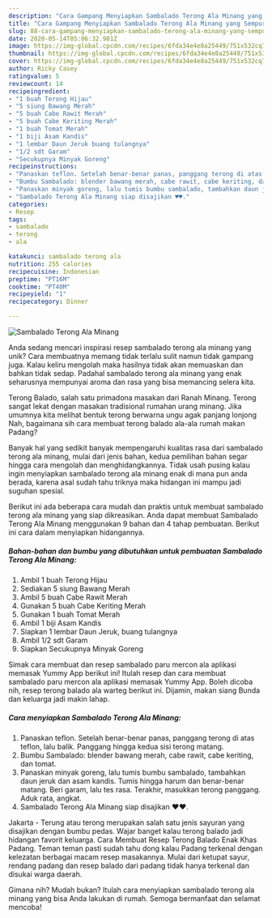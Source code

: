 ```yaml
---
description: "Cara Gampang Menyiapkan Sambalado Terong Ala Minang yang Sempurna"
title: "Cara Gampang Menyiapkan Sambalado Terong Ala Minang yang Sempurna"
slug: 88-cara-gampang-menyiapkan-sambalado-terong-ala-minang-yang-sempurna
date: 2020-05-14T05:06:32.981Z
image: https://img-global.cpcdn.com/recipes/6fda34e4e8a25449/751x532cq70/sambalado-terong-ala-minang-foto-resep-utama.jpg
thumbnail: https://img-global.cpcdn.com/recipes/6fda34e4e8a25449/751x532cq70/sambalado-terong-ala-minang-foto-resep-utama.jpg
cover: https://img-global.cpcdn.com/recipes/6fda34e4e8a25449/751x532cq70/sambalado-terong-ala-minang-foto-resep-utama.jpg
author: Ricky Casey
ratingvalue: 5
reviewcount: 14
recipeingredient:
- "1 buah Terong Hijau"
- "5 siung Bawang Merah"
- "5 buah Cabe Rawit Merah"
- "5 buah Cabe Keriting Merah"
- "1 buah Tomat Merah"
- "1 biji Asam Kandis"
- "1 lembar Daun Jeruk buang tulangnya"
- "1/2 sdt Garam"
- "Secukupnya Minyak Goreng"
recipeinstructions:
- "Panaskan teflon. Setelah benar-benar panas, panggang terong di atas teflon, lalu balik. Panggang hingga kedua sisi terong matang."
- "Bumbu Sambalado: blender bawang merah, cabe rawit, cabe keriting, dan tomat."
- "Panaskan minyak goreng, lalu tumis bumbu sambalado, tambahkan daun jeruk dan asam kandis. Tumis hingga harum dan benar-benar matang. Beri garam, lalu tes rasa. Terakhir, masukkan terong panggang. Aduk rata, angkat."
- "Sambalado Terong Ala Minang siap disajikan ♥️♥️."
categories:
- Resep
tags:
- sambalado
- terong
- ala

katakunci: sambalado terong ala 
nutrition: 255 calories
recipecuisine: Indonesian
preptime: "PT16M"
cooktime: "PT40M"
recipeyield: "1"
recipecategory: Dinner

---
```



![Sambalado Terong Ala Minang](https://img-global.cpcdn.com/recipes/6fda34e4e8a25449/751x532cq70/sambalado-terong-ala-minang-foto-resep-utama.jpg)

Anda sedang mencari inspirasi resep sambalado terong ala minang yang unik? Cara membuatnya memang tidak terlalu sulit namun tidak gampang juga. Kalau keliru mengolah maka hasilnya tidak akan memuaskan dan bahkan tidak sedap. Padahal sambalado terong ala minang yang enak seharusnya mempunyai aroma dan rasa yang bisa memancing selera kita.

Terong Balado, salah satu primadona masakan dari Ranah Minang. Terong sangat lekat dengan masakan tradisional rumahan urang minang. Jika umumnya kita melihat bentuk terong berwarna ungu agak panjang lonjong Nah, bagaimana sih cara membuat terong balado ala-ala rumah makan Padang?

Banyak hal yang sedikit banyak mempengaruhi kualitas rasa dari sambalado terong ala minang, mulai dari jenis bahan, kedua pemilihan bahan segar hingga cara mengolah dan menghidangkannya. Tidak usah pusing kalau ingin menyiapkan sambalado terong ala minang enak di mana pun anda berada, karena asal sudah tahu triknya maka hidangan ini mampu jadi suguhan spesial.


Berikut ini ada beberapa cara mudah dan praktis untuk membuat sambalado terong ala minang yang siap dikreasikan. Anda dapat membuat Sambalado Terong Ala Minang menggunakan 9 bahan dan 4 tahap pembuatan. Berikut ini cara dalam menyiapkan hidangannya.

<!--inarticleads1-->

##### Bahan-bahan dan bumbu yang dibutuhkan untuk pembuatan Sambalado Terong Ala Minang:

1. Ambil 1 buah Terong Hijau
1. Sediakan 5 siung Bawang Merah
1. Ambil 5 buah Cabe Rawit Merah
1. Gunakan 5 buah Cabe Keriting Merah
1. Gunakan 1 buah Tomat Merah
1. Ambil 1 biji Asam Kandis
1. Siapkan 1 lembar Daun Jeruk, buang tulangnya
1. Ambil 1/2 sdt Garam
1. Siapkan Secukupnya Minyak Goreng


Simak cara membuat dan resep sambalado paru mercon ala aplikasi memasak Yummy App berikut ini! Itulah resep dan cara membuat sambalado paru mercon ala aplikasi memasak Yummy App. Boleh dicoba nih, resep terong balado ala warteg berikut ini. Dijamin, makan siang Bunda dan keluarga jadi makin lahap. 

<!--inarticleads2-->

##### Cara menyiapkan Sambalado Terong Ala Minang:

1. Panaskan teflon. Setelah benar-benar panas, panggang terong di atas teflon, lalu balik. Panggang hingga kedua sisi terong matang.
1. Bumbu Sambalado: blender bawang merah, cabe rawit, cabe keriting, dan tomat.
1. Panaskan minyak goreng, lalu tumis bumbu sambalado, tambahkan daun jeruk dan asam kandis. Tumis hingga harum dan benar-benar matang. Beri garam, lalu tes rasa. Terakhir, masukkan terong panggang. Aduk rata, angkat.
1. Sambalado Terong Ala Minang siap disajikan ♥️♥️.


Jakarta - Terung atau terong merupakan salah satu jenis sayuran yang disajikan dengan bumbu pedas. Wajar banget kalau terong balado jadi hidangan favorit keluarga. Cara Membuat Resep Terong Balado Enak Khas Padang. Teman teman pasti sudah tahu dong kalau Padang terkenal dengan kelezatan berbagai macam resep masakannya. Mulai dari ketupat sayur, rendang padang dan resep balado dari padang tidak hanya terkenal dan disukai warga daerah. 

Gimana nih? Mudah bukan? Itulah cara menyiapkan sambalado terong ala minang yang bisa Anda lakukan di rumah. Semoga bermanfaat dan selamat mencoba!

